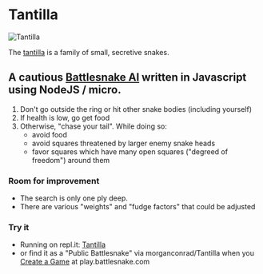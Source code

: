 # Tantilla

![Tantilla](https://upload.wikimedia.org/wikipedia/commons/9/9c/Tantilla_gracilis.jpg)

The [tantilla](https://en.wikipedia.org/wiki/Tantilla) is a family of small, secretive snakes.


## A cautious [Battlesnake AI](https://battlesnake.io) written in Javascript using NodeJS / micro.

  1. Don't go outside the ring or hit other snake bodies (including yourself)
  2. If health is low, go get food
  3. Otherwise, "chase your tail".  While doing so:
     - avoid food
     - avoid squares threatened by larger enemy snake heads
     - favor squares which have many open squares ("degreed of freedom") around them

### Room for improvement
 - The search is only one ply deep.
 - There are various "weights" and "fudge factors" that could be adjusted

### Try it

 - Running on repl.it: [Tantilla](https://Tantilla--morganconrad.repl.co)
 - or find it as a "Public Battlesnake" via morganconrad/Tantilla when you [Create a Game](https://play.battlesnake.com/account/games/create/) at play.battlesnake.com
